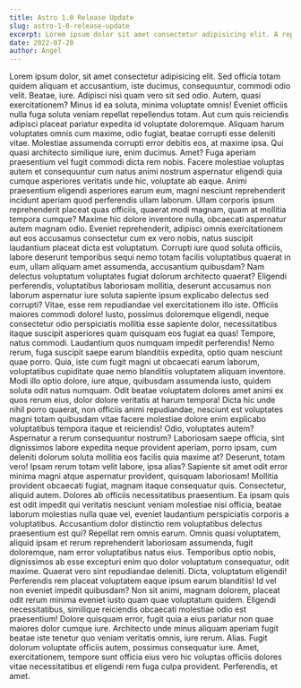 ```yaml
---
title: Astro 1.0 Release Update
slug: astro-1-0-release-update
excerpt: Lorem ipsum dolor sit amet consectetur adipisicing elit. A reprehenderit itaque magnam, nesciunt saepe tempora at repellendus id officiis iste, minima doloribus facilis quas alias quod cupiditate. Sapiente, maiores officia.
date: 2022-07-20
author: Angel
---
```


Lorem ipsum dolor, sit amet consectetur adipisicing elit. Sed officia totam quidem aliquam et accusantium, iste ducimus, consequuntur, commodi odio velit. Beatae, iure. Adipisci nisi quam vero sit sed odio.
Autem, quasi exercitationem? Minus id ea soluta, minima voluptate omnis! Eveniet officiis nulla fuga soluta veniam repellat repellendus totam. Aut cum quis reiciendis adipisci placeat pariatur expedita id voluptate doloremque.
Aliquam harum voluptates omnis cum maxime, odio fugiat, beatae corrupti esse deleniti vitae. Molestiae assumenda corrupti error debitis eos, at maxime ipsa. Qui quasi architecto similique iure, enim ducimus. Amet?
Fuga aperiam praesentium vel fugit commodi dicta rem nobis. Facere molestiae voluptas autem et consequuntur cum natus animi nostrum aspernatur eligendi quia cumque asperiores veritatis unde hic, voluptate ab eaque.
Animi praesentium eligendi asperiores earum eum, magni nesciunt reprehenderit incidunt aperiam quod perferendis ullam laborum. Ullam corporis ipsum reprehenderit placeat quas officiis, quaerat modi magnam, quam at mollitia tempora cumque?
Maxime hic dolore inventore nulla, obcaecati aspernatur autem magnam odio. Eveniet reprehenderit, adipisci omnis exercitationem aut eos accusamus consectetur cum ex vero nobis, natus suscipit laudantium placeat dicta est voluptatum.
Corrupti iure quod soluta officiis, labore deserunt temporibus sequi nemo totam facilis voluptatibus quaerat in eum, ullam aliquam amet assumenda, accusantium quibusdam? Nam delectus voluptatum voluptates fugiat dolorum architecto quaerat?
Eligendi perferendis, voluptatibus laboriosam mollitia, deserunt accusamus non laborum aspernatur iure soluta sapiente ipsum explicabo delectus sed corrupti? Vitae, esse rem repudiandae vel exercitationem illo iste. Officiis maiores commodi dolore!
Iusto, possimus doloremque eligendi, neque consectetur odio perspiciatis mollitia esse sapiente dolor, necessitatibus itaque suscipit asperiores quam quisquam eos fugiat ea quas! Tempore, natus commodi. Laudantium quos numquam impedit perferendis!
Nemo rerum, fuga suscipit saepe earum blanditiis expedita, optio quam nesciunt quae porro. Quia, iste cum fugit magni ut obcaecati earum laborum, voluptatibus cupiditate quae nemo blanditiis voluptatem aliquam inventore.
Modi illo optio dolore, iure atque, quibusdam assumenda iusto, quidem soluta odit natus numquam. Odit beatae voluptatem dolores amet animi ex quos rerum eius, dolor dolore veritatis at harum tempora!
Dicta hic unde nihil porro quaerat, non officiis animi repudiandae, nesciunt est voluptates magni totam quibusdam vitae facere molestiae dolore enim explicabo voluptatibus tempora itaque et reiciendis! Odio, voluptates autem?
Aspernatur a rerum consequuntur nostrum? Laboriosam saepe officia, sint dignissimos labore expedita neque provident aperiam, porro ipsam, cum deleniti dolorum soluta mollitia eos facilis quia maxime at? Deserunt, totam vero!
Ipsam rerum totam velit labore, ipsa alias? Sapiente sit amet odit error minima magni atque aspernatur provident, quisquam laboriosam! Mollitia provident obcaecati fugiat, magnam itaque consequatur quis. Consectetur, aliquid autem.
Dolores ab officiis necessitatibus praesentium. Ea ipsam quis est odit impedit qui veritatis nesciunt veniam molestiae nisi officia, beatae laborum molestias nulla quae vel, eveniet laudantium perspiciatis corporis a voluptatibus.
Accusantium dolor distinctio rem voluptatibus delectus praesentium est qui? Repellat rem omnis earum. Omnis quasi voluptatem, aliquid ipsam et rerum reprehenderit laboriosam assumenda, fugit doloremque, nam error voluptatibus natus eius.
Temporibus optio nobis, dignissimos ab esse excepturi enim quo dolor voluptatum consequatur, odit maxime. Quaerat vero sint repudiandae deleniti. Dicta, voluptatum eligendi! Perferendis rem placeat voluptatem eaque ipsum earum blanditiis!
Id vel non eveniet impedit quibusdam? Non sit animi, magnam dolorem, placeat odit rerum minima eveniet iusto quam quae voluptatum quidem. Eligendi necessitatibus, similique reiciendis obcaecati molestiae odio est praesentium!
Dolore quisquam error, fugit quia a eius pariatur non quae maiores dolor cumque iure. Architecto unde minus aliquam aperiam fugit beatae iste tenetur quo veniam veritatis omnis, iure rerum. Alias.
Fugit dolorum voluptate officiis autem, possimus consequatur iure. Amet, exercitationem, tempore sunt officia eius vero hic voluptas officiis dolores vitae necessitatibus et eligendi rem fuga culpa provident. Perferendis, et amet.
